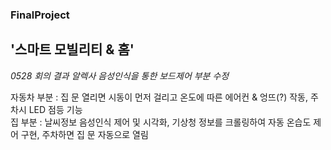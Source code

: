 ### FinalProject  
## '스마트 모빌리티 & 홈'  


*0528 회의 결과 알렉사 음성인식을 통한 보드제어 부분 수정*  


자동차 부분 : 집 문 열리면 시동이 먼저 걸리고 온도에 따른 에어컨 & 엉뜨(?) 작동, 주차시 LED 점등 기능  
집 부분 : 날씨정보 음성인식 제어 및 시각화, 기상청 정보를 크롤링하여 자동 온습도 제어 구현, 주차하면 집 문 자동으로 열림
